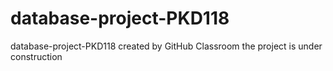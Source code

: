# database-project-PKD118
database-project-PKD118 created by GitHub Classroom
the project is under construction
